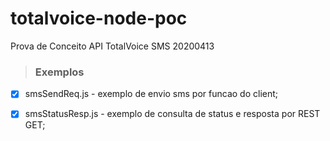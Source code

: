 # totalvoice-node-poc
Prova de Conceito API TotalVoice SMS 20200413

> ### Exemplos

- [X] smsSendReq.js - exemplo de envio sms por funcao do client;

- [X] smsStatusResp.js - exemplo de consulta de status e resposta por REST GET;